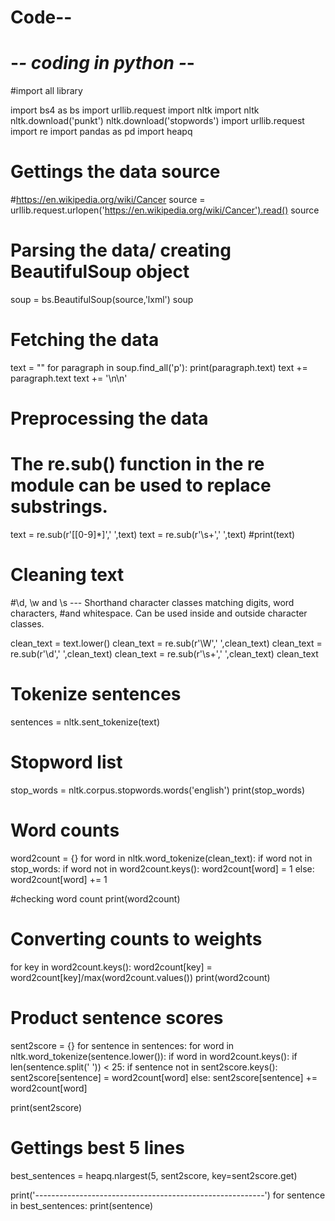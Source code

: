 # Code--
# -*- coding in python -*-

#import all library

import bs4 as bs
import urllib.request
import nltk
import nltk
nltk.download('punkt')
nltk.download('stopwords')
import urllib.request
import re
import pandas as pd 
import heapq

# Gettings the data source
#https://en.wikipedia.org/wiki/Cancer
source = urllib.request.urlopen('https://en.wikipedia.org/wiki/Cancer').read()
source

# Parsing the data/ creating BeautifulSoup object
soup = bs.BeautifulSoup(source,'lxml')
soup


# Fetching the data
text = ""
for paragraph in soup.find_all('p'):
    print(paragraph.text)
    text += paragraph.text 
    text += '\n\n'

# Preprocessing the data
# The re.sub() function in the re module can be used to replace substrings. 
text = re.sub(r'\[[0-9]*\]',' ',text)
text = re.sub(r'\s+',' ',text)
#print(text)


# Cleaning text
#\d, \w and \s --- Shorthand character classes matching digits, word characters, 
#and whitespace. Can be used inside and outside character classes.

clean_text = text.lower()
clean_text = re.sub(r'\W',' ',clean_text)
clean_text = re.sub(r'\d',' ',clean_text)
clean_text = re.sub(r'\s+',' ',clean_text)
clean_text


# Tokenize sentences
sentences = nltk.sent_tokenize(text)

# Stopword list
stop_words = nltk.corpus.stopwords.words('english')
print(stop_words)


# Word counts 
word2count = {}
for word in nltk.word_tokenize(clean_text):
    if word not in stop_words:
        if word not in word2count.keys():
            word2count[word] = 1
        else:
            word2count[word] += 1

#checking word count 
print(word2count)


# Converting counts to weights
for key in word2count.keys():
    word2count[key] = word2count[key]/max(word2count.values())
print(word2count)


# Product sentence scores    
sent2score = {}
for sentence in sentences:
    for word in nltk.word_tokenize(sentence.lower()):
        if word in word2count.keys():
            if len(sentence.split(' ')) < 25:
                if sentence not in sent2score.keys():
                    sent2score[sentence] = word2count[word]
                else:
                    sent2score[sentence] += word2count[word]


  
print(sent2score)

# Gettings best 5 lines             
best_sentences = heapq.nlargest(5, sent2score, key=sent2score.get)

print('---------------------------------------------------------')
for sentence in best_sentences:
    print(sentence)
